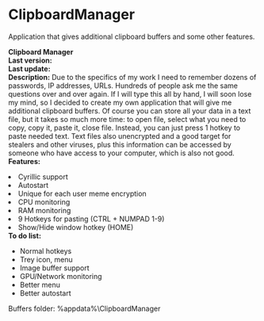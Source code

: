 # ClipboardManager
Application that gives additional clipboard buffers and some other features.

<b>Clipboard Manager</b><br />
<b>Last version:</b><br />
<b>Last update:</b><br />
<b>Description:</b>
Due to the specifics of my work I need to remember dozens of passwords, IP addresses, URLs. Hundreds of people ask me the same questions over and over again. If I will type this all by hand, I will soon lose my mind, so I decided to create my own application that will give me additional clipboard buffers. Of course you can store all your data in a text file, but it takes so much more time: to open file, select what you need to copy, copy it, paste it, close file. Instead, you can just press 1 hotkey to paste needed text. Text files also unencrypted and a good target for stealers and other viruses, plus this information can be accessed by someone who have access to your computer, which is also not good.
<img src="https://interium.ooo/media/ClipboardManager.png" alt="" />
<br />
<b>Features:</b>
</li>
<li>Cyrillic support<br />
</li>
<li>Autostart<br />
</li>
<li>Unique for each user meme encryption<br />
</li>
<li>CPU monitoring<br />
</li>
<li>RAM monitoring<br />
</li>
<li>9 Hotkeys for pasting  (CTRL + NUMPAD 1-9)<br />
</li>
<li>Show/Hide window hotkey (HOME)<br />
</li>
</ul>
<span style="font-weight: bold;" class="mycode_b">To do list:</span><ul class="mycode_list"><li>Normal hotkeys<br />
</li>
<li>Trey icon, menu<br />
</li>
<li>Image buffer support<br />
</li>
<li>GPU/Network monitoring<br />
</li>
<li>Better menu<br />
</li>
<li>Better autostart<br />
</li>
</ul>
Buffers folder: %appdata%\ClipboardManager<br />